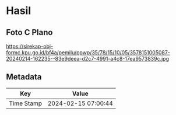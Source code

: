 # Hasil

## Foto C Plano

https://sirekap-obj-formc.kpu.go.id/bf4a/pemilu/ppwp/35/78/15/10/05/3578151005087-20240214-162235--83e9deea-d2c7-4991-a4c8-17ea9573839c.jpg


## Metadata

| Key        | Value               |
| ---------- | ------------------- |
| Time Stamp | 2024-02-15 07:00:44 |



